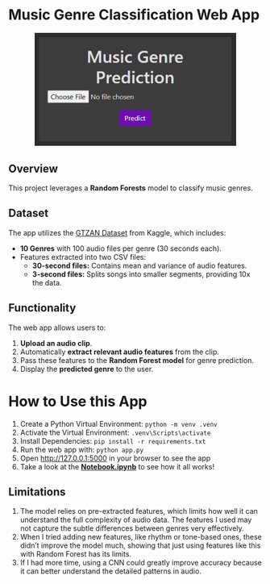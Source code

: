# Music Genre Classification Web App

<div align="center">
  <img src="screenshot.png" alt="Application Screenshot" width="400">
</div>

## Overview
This project leverages a **Random Forests** model to classify music genres. 

## Dataset
The app utilizes the [GTZAN Dataset](https://www.kaggle.com/datasets/andradaolteanu/gtzan-dataset-music-genre-classification/data) from Kaggle, which includes:
- **10 Genres** with 100 audio files per genre (30 seconds each).
- Features extracted into two CSV files:
  - **30-second files:** Contains mean and variance of audio features.
  - **3-second files:** Splits songs into smaller segments, providing 10x the data.

## Functionality
The web app allows users to:
1. **Upload an audio clip**.
2. Automatically **extract relevant audio features** from the clip.
3. Pass these features to the **Random Forest model** for genre prediction.
4. Display the **predicted genre** to the user.

# How to Use this App
1. Create a Python Virtual Environment:
`python -m venv .venv`
2. Activate the Virtual Environment:
`.venv\Scripts\activate`
3. Install Dependencies:
`pip install -r requirements.txt`
4. Run the web app with:
`python app.py`
5. Open http://127.0.0.1:5000 in your browser to see the app
6. Take a look at the [**Notebook.ipynb**](https://github.com/Kyle-Hosman/CS3120-Final-Project/blob/main/Notebook.ipynb) to see how it all works!

## Limitations
1. The model relies on pre-extracted features, which limits how well it can understand the full complexity of audio data. The features I used may not capture the subtle differences between genres very effectively.
2. When I tried adding new features, like rhythm or tone-based ones, these didn’t improve the model much, showing that just using features like this with Random Forest has its limits.
3. If I had more time, using a CNN could greatly improve accuracy because it can better understand the detailed patterns in audio.
